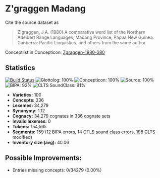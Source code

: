 # Z'graggen Madang

Cite the source dataset as

> Z'graggen, J A. (1980) A comparative word list of the Northern Adelbert Range Languages, Madang Province, Papua New Guinea. Canberra: Pacific Linguistics. and others from the same author.

Conceptlist in Concepticon: [Zgraggen-1980-380](http://concepticon.clld.org/contributions/Zgraggen-1980-380)

## Statistics


[![Build Status](https://travis-ci.org/lexibank/zgraggenmadang.svg?branch=master)](https://travis-ci.org/lexibank/zgraggenmadang)
![Glottolog: 100%](https://img.shields.io/badge/Glottolog-100%25-brightgreen.svg "Glottolog: 100%")
![Concepticon: 100%](https://img.shields.io/badge/Concepticon-100%25-brightgreen.svg "Concepticon: 100%")
![Source: 100%](https://img.shields.io/badge/Source-100%25-brightgreen.svg "Source: 100%")
![BIPA: 92%](https://img.shields.io/badge/BIPA-92%25-green.svg "BIPA: 92%")
![CLTS SoundClass: 91%](https://img.shields.io/badge/CLTS%20SoundClass-91%25-green.svg "CLTS SoundClass: 91%")

- **Varieties:** 100
- **Concepts:** 336
- **Lexemes:** 34,279
- **Synonymy:** 1.12
- **Cognacy:** 34,279 cognates in 336 cognate sets
- **Invalid lexemes:** 0
- **Tokens:** 154,565
- **Segments:** 159 (12 BIPA errors, 14 CTLS sound class errors, 198 CLTS modified)
- **Inventory size (avg):** 40.06

## Possible Improvements:

- Entries missing concepts: 0/34279 (0.00%)

